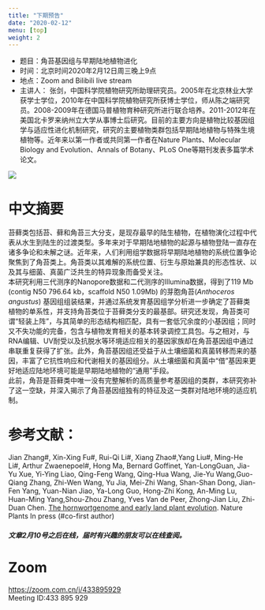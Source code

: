```yaml
---
title: "下期预告"
date: "2020-02-12"
menu: [top]
weight: 2
---
```

- 题目：角苔基因组与早期陆地植物进化
- 时间：北京时间2020年2月12日周三晚上9点
- 地点：Zoom and Bilibili live stream
- 主讲人： 张剑，中国科学院植物研究所助理研究员。2005年在北京林业大学获学士学位，2010年在中国科学院植物研究所获博士学位，师从陈之端研究员。2008-2009年在德国马普植物育种研究所进行联合培养。2011-2012年在美国北卡罗来纳州立大学从事博士后研究。目前的主要方向是植物比较基因组学与适应性进化机制研究，研究的主要植物类群包括早期陆地植物与特殊生境植物等。近年来以第一作者或共同第一作者在Nature Plants、Molecular Biology and Evolution、Annals of Botany、PLoS One等期刊发表多篇学术论文。

![](https://i.imgur.com/lZBbMnE.jpg)

# 中文摘要

苔藓类包括苔、藓和角苔三大分支，是现存最早的陆生植物，在植物演化过程中代表从水生到陆生的过渡类型。多年来对于早期陆地植物的起源与植物登陆一直存在诸多争论和未解之谜。近年来，人们利用组学数据将早期陆地植物的系统位置争论聚焦到了角苔类上。角苔类以其难解的系统位置、衍生与原始兼具的形态性状、以及其与细菌、真菌广泛共生的特异现象而备受关注。<br>
本研究利用三代测序的Nanopore数据和二代测序的Illumina数据，得到了119 Mb (contig N50 796.64 kb，scaffold N50 1.09Mb) 的芽胞角苔(*Anthoceros angustus*) 基因组组装结果，并通过系统发育基因组学分析进一步确定了苔藓类植物的单系性，并支持角苔类位于苔藓类分支的最基部。研究还发现，角苔类可谓“轻装上阵”，与其简单的形态结构相匹配，具有一套低冗余度的小基因组；同时又不失功能的完备，包含与植物发育相关的基本转录调控工具包。与之相对，与RNA编辑、UV耐受以及抗脱水等环境适应相关的基因家族却在角苔基因组中通过串联重复获得了扩张。此外，角苔基因组还受益于从土壤细菌和真菌转移而来的基因，丰富了它抗性响应和代谢相关的基因组分。从土壤细菌和真菌中“借”基因来更好地适应陆地环境可能是早期陆地植物的“通用”手段。<br>
此前，角苔是苔藓类中唯一没有完整解析的高质量参考基因组的类群，本研究弥补了这一空缺，并深入揭示了角苔基因组独有的特征及这一类群对陆地环境的适应机制。

# 参考文献：
Jian Zhang#, Xin-Xing Fu#, Rui-Qi Li#, Xiang Zhao#,Yang Liu#, Ming-He Li#, Arthur Zwaenepoel#, Hong Ma, Bernard Goffinet, Yan-LongGuan, Jia-Yu Xue, Yi-Ying Liao, Qing-Feng Wang, Qing-Hua Wang, Jie-Yu Wang,Guo-Qiang Zhang, Zhi-Wen Wang, Yu Jia, Mei-Zhi Wang, Shan-Shan Dong, Jian-Fen Yang, Yuan-Nian Jiao, Ya-Long Guo, Hong-Zhi Kong, An-Ming Lu, Huan-Ming Yang,Shou-Zhou Zhang, Yves Van de Peer, Zhong-Jian Liu, Zhi-Duan Chen. [The hornwortgenome and early land plant evolution](https://doi.org/10.1038/s41477-019-0588-4). Nature Plants In press (#co-first author) <br>
###### **文章2月10号之后在线，届时有兴趣的朋友可以在线查阅。**


# Zoom
https://zoom.com.cn/j/433895929<br>
Meeting ID:433 895 929






